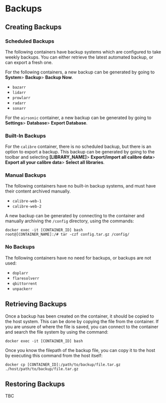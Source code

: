 # Backups

## Creating Backups

### Scheduled Backups

The following containers have backup systems which are configured to take weekly backups.
You can either retrieve the latest automated backup, or can export a fresh one.

For the following containers, a new backup can be generated by going to **System**> **Backup**> **Backup Now**.

- `bazarr`
- `lidarr`
- `prowlarr`
- `radarr`
- `sonarr`

For the `airsonic` container, a new backup can be generated by going to **Settings**> **Database**> **Export Database**.

### Built-In Backups

For the `calibre` container, there is no scheduled backup, but there is an option to export a backup. This backup can be generated by going to
the toolbar and selecting **\[LIBRARY_NAME\]**> **Export/import all calibre data**> **Export all your calibre data**> **Select all libraries**.

### Manual Backups

The following containers have no built-in backup systems, and must have their content archived manually.

- `calibre-web-1`
- `calibre-web-2`

A new backup can be generated by connecting to the container and manually archiving the `/config` directory, using the commands:

```
docker exec -it [CONTAINER_ID] bash
root@[CONTAINER_NAME]:/# tar -czf config.tar.gz /config/
```

### No Backups

The following containers have no need for backups, or backups are not used:

- `doplarr`
- `flaresolverr`
- `qbittorrent`
- `unpackerr`

## Retrieving Backups

Once a backup has been created on the container, it should be copied to the host system. This can be done by copying the file from the container.
If you are unsure of where the file is saved, you can connect to the container and search the file system by using the command:

```
docker exec -it [CONTAINER_ID] bash
```

Once you know the filepath of the backup file, you can copy it to the host by executing this command from the host itself:

```
docker cp [CONTAINER_ID]:/path/to/backup/file.tar.gz ./host/path/to/backup/file.tar.gz
```

## Restoring Backups

TBC